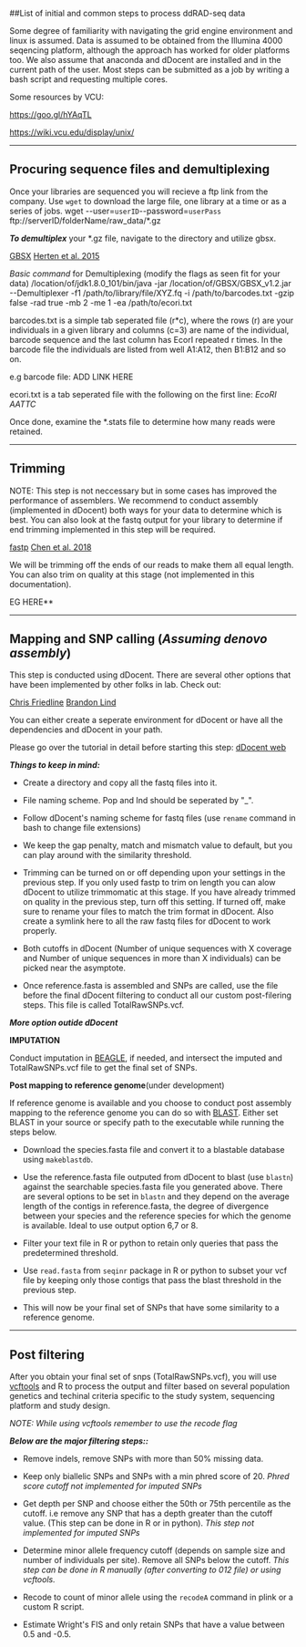 ##List of initial and common steps to process ddRAD-seq data

Some degree of familiarity with navigating the grid engine environment and linux is assumed. 
Data is assumed to be obtained from the Illumina 4000 seqencing platform, although the approach has worked for older platforms too.
We also assume that anaconda and dDocent are installed and in the current path of the user.
Most steps can be submitted as a job by writing a bash script and requesting multiple cores. 

Some resources by VCU:

https://goo.gl/hYAqTL

https://wiki.vcu.edu/display/unix/
___
## Procuring sequence files and demultiplexing

Once your libraries are sequenced you will recieve a ftp link from the company. Use `wget` to download the large file, one library at a time or as a series of jobs.
wget --user=`userID`--password=`userPass` ftp://serverID/folderName/raw_data/*.gz

**_To demultiplex_** your *.gz file, navigate to the directory and utilize gbsx. 

[GBSX](https://github.com/GenomicsCoreLeuven/GBSX)
[Herten et al. 2015](https://bmcbioinformatics.biomedcentral.com/articles/10.1186/s12859-015-0514-3)

_Basic command_ for Demultiplexing (modify the flags as seen fit for your data)
/location/of/jdk1.8.0_101/bin/java -jar /location/of/GBSX/GBSX_v1.2.jar --Demultiplexer -f1 /path/to/library/file/XYZ.fq -i /path/to/barcodes.txt -gzip false -rad true -mb 2 -me 1 -ea /path/to/ecori.txt

barcodes.txt is a simple tab seperated file (r*c), where the rows (r) are your individuals in a given library and columns (c=3) are name of the individual, barcode sequence and the last column has EcorI repeated r times.
In the barcode file the individuals are listed from well A1:A12, then B1:B12 and so on. 

e.g barcode file: ADD LINK HERE

ecori.txt is a tab seperated file with the following on the first line:  *EcoRI   AATTC*

Once done, examine the *.stats file to determine how many reads were retained.

___
## Trimming 
NOTE: This step is not neccessary but in some cases has improved the performance of assemblers. We recommend to conduct assembly (implemented in dDocent) both ways for your data to determine which is best.
You can also look at the fastq output for your library to determine if end trimming implemented in this step will be required. 
      
[fastp](https://github.com/OpenGene/fastp)
[Chen et al. 2018](https://www.ncbi.nlm.nih.gov/pmc/articles/PMC6129281/)

We will be trimming off the ends of our reads to make them all equal length. You can also trim on quality at this stage (not implemented in this documentation).

EG HERE**

___
## Mapping and SNP calling (*_Assuming denovo assembly_*)

This step is conducted using dDocent. There are several other options that have been implemented by other folks in lab. 
Check out:

[Chris Friedline](https://github.com/cfriedline)
[Brandon Lind](https://github.com/brandonlind)

            
            
You can either create a seperate environment for dDocent or have all the dependencies and dDocent in your path.

Please go over the tutorial in detail before starting this step:
[dDocent web](http://ddocent.com/)


**_Things to keep in mind:_**

  - Create a directory and copy all the fastq files into it.
  
  - File naming scheme. Pop and Ind should be seperated by "_". 
  
  - Follow dDocent's naming scheme for fastq files (use `rename` command in bash to change file extensions)
  
  - We keep the gap penalty, match and mismatch value to default, but you can play around with the similarity threshold. 
  
  - Trimming can be turned on or off depending upon your settings in the previous step. If you only used fastp to trim on length you can alow dDocent to utilize trimmomatic at this stage.
  If you have already trimmed on quality in the previous step, turn off this setting. If turned off, make sure to rename your files to match the trim format in dDocent. Also create a symlink here to all the raw fastq files for dDocent to work properly.
  
- Both cutoffs in dDocent (Number of unique sequences with X coverage and Number of unique sequences in more than X individuals) can be picked near the asymptote.

- Once reference.fasta is assembled and SNPs are called, use the file before the final dDocent filtering to conduct all our custom post-filering steps. This file is called TotalRawSNPs.vcf.

**_More option outide dDocent_**

**IMPUTATION**

Conduct imputation in [BEAGLE](https://faculty.washington.edu/browning/beagle/beagle.html), if needed, and intersect the imputed and TotalRawSNPs.vcf file to get the final set of SNPs.

**Post mapping to reference genome**(under development)

If reference genome is available and you choose to conduct post assembly mapping to the reference genome you can do so with [BLAST](https://www.ncbi.nlm.nih.gov/books/NBK279690/). Either set BLAST in your source or specify path to the executable while running the steps below.

  - Download the species.fasta file and convert it to a blastable database using `makeblastdb`. 

  - Use the reference.fasta file outputed from dDocent to blast (use `blastn`) against the searchable species.fasta file you generated above. There are several options to be set in `blastn` and they depend on the average length of the contigs in reference.fasta, the degree of divergence between your species and the reference species for which the genome is available. Ideal to use output option 6,7 or 8.
  - Filter your text file in R or python to retain only queries that pass the predetermined threshold.
  
  - Use `read.fasta` from `seqinr` package in R or  python to subset your vcf file by keeping only those contigs that pass the blast threshold in the previous step. 
  
  - This will now be your final set of SNPs that have some similarity to a reference genome.



___
## Post filtering

After you obtain your final set of snps (TotalRawSNPs.vcf), you will use [vcftools](http://vcftools.sourceforge.net/man_latest.html) and R to process the output and filter based on several population genetics and techinal criteria specific to the study system, sequencing platform and study design.

*_NOTE: While using vcftools remember to use the recode flag_*

**_Below are the major filtering steps::_**

  - Remove indels, remove SNPs with more than 50% missing data. 
  
  - Keep only biallelic SNPs and SNPs with a min phred score of 20. *Phred score cutoff not implemented for imputed SNPs*
  
  - Get depth per SNP and choose either the 50th or 75th percentile as the cutoff. i.e remove any SNP that has a depth greater than the cutoff value. (This step can be done in R or in python). *This step not implemented for imputed SNPs*
  
  - Determine minor allele frequency cutoff (depends on sample size and number of individuals per site). Remove all SNPs below the cutoff. *This step can be done in R manually (after converting to 012 file) or using vcftools.*
  
  - Recode to count of minor allele using the `recodeA` command in plink or a custom R script.
  
  - Estimate Wright's FIS and only retain SNPs that have a value between 0.5 and -0.5. 
      

 



